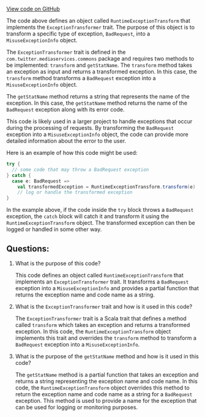 [View code on GitHub](https://github.com/misbahsy/the-algorithm/ann/src/main/scala/com/twitter/ann/service/query_server/common/Exceptions.scala)

The code above defines an object called `RuntimeExceptionTransform` that implements the `ExceptionTransformer` trait. The purpose of this object is to transform a specific type of exception, `BadRequest`, into a `MisuseExceptionInfo` object. 

The `ExceptionTransformer` trait is defined in the `com.twitter.mediaservices.commons` package and requires two methods to be implemented: `transform` and `getStatName`. The `transform` method takes an exception as input and returns a transformed exception. In this case, the `transform` method transforms a `BadRequest` exception into a `MisuseExceptionInfo` object. 

The `getStatName` method returns a string that represents the name of the exception. In this case, the `getStatName` method returns the name of the `BadRequest` exception along with its error code. 

This code is likely used in a larger project to handle exceptions that occur during the processing of requests. By transforming the `BadRequest` exception into a `MisuseExceptionInfo` object, the code can provide more detailed information about the error to the user. 

Here is an example of how this code might be used:

```scala
try {
  // some code that may throw a BadRequest exception
} catch {
  case e: BadRequest =>
    val transformedException = RuntimeExceptionTransform.transform(e)
    // log or handle the transformed exception
}
``` 

In the example above, if the code inside the `try` block throws a `BadRequest` exception, the `catch` block will catch it and transform it using the `RuntimeExceptionTransform` object. The transformed exception can then be logged or handled in some other way.
## Questions: 
 1. What is the purpose of this code?
    
    This code defines an object called `RuntimeExceptionTransform` that implements an `ExceptionTransformer` trait. It transforms a `BadRequest` exception into a `MisuseExceptionInfo` and provides a partial function that returns the exception name and code name as a string.

2. What is the `ExceptionTransformer` trait and how is it used in this code?
    
    The `ExceptionTransformer` trait is a Scala trait that defines a method called `transform` which takes an exception and returns a transformed exception. In this code, the `RuntimeExceptionTransform` object implements this trait and overrides the `transform` method to transform a `BadRequest` exception into a `MisuseExceptionInfo`.

3. What is the purpose of the `getStatName` method and how is it used in this code?
    
    The `getStatName` method is a partial function that takes an exception and returns a string representing the exception name and code name. In this code, the `RuntimeExceptionTransform` object overrides this method to return the exception name and code name as a string for a `BadRequest` exception. This method is used to provide a name for the exception that can be used for logging or monitoring purposes.